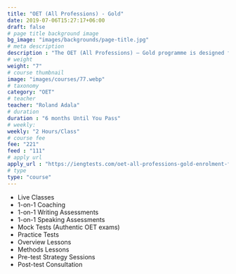 ```yaml
---
title: "OET (All Professions) - Gold"
date: 2019-07-06T15:27:17+06:00
draft: false
# page title background image
bg_image: "images/backgrounds/page-title.jpg"
# meta description
description : "The OET (All Professions) – Gold programme is designed for healthcare professionals who wish to prepare for the OET exam with unlimited reviews and 'Until You Pass' within 6 months duration. This means you can always come back to us and improve your score without paying an extra cost."
# weight
weight: "7"
# course thumbnail
image: "images/courses/77.webp"
# taxonomy
category: "OET"
# teacher
teacher: "Roland Adala"
# duration
duration : "6 months Until You Pass"
# weekly:
weekly: "2 Hours/Class"
# course fee
fee: "221"
feed : "111"
# apply url
apply_url : "https://iengtests.com/oet-all-professions-gold-enrolment-form/"
# type
type: "course"
---
```


* Live Classes
* 1-on-1 Coaching
* 1-on-1 Writing Assessments
* 1-on-1 Speaking Assessments
* Mock Tests (Authentic OET exams)
* Practice Tests
* Overview Lessons
* Methods Lessons
* Pre-test Strategy Sessions
* Post-test Consultation